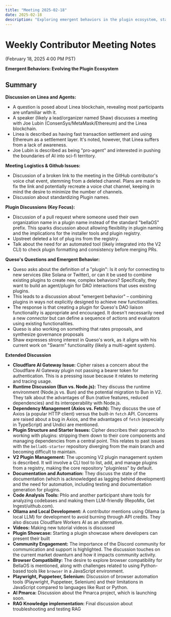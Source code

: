 ```yaml
---
title: "Meeting 2025-02-18"
date: 2025-02-18    
description: "Exploring emergent behaviors in the plugin ecosystem, standardizing plugin naming conventions, and discussions on Linea blockchain integration and V2 plugin management improvements."
---
```


# Weekly Contributor Meeting Notes

(February 18, 2025 4:00 PM PST)

**Emergent Behaviors: Evolving the Plugin Ecosystem**


## Summary

**Discussion on Linea and Agents:**

*   A question is posed about Linea blockchain, revealing most participants are unfamiliar with it.
*   A speaker (likely a lead/organizer named Shaw) discusses a meeting with Joe Lubin (ConsenSys/MetaMask/Ethereum) and the Linea blockchain.
*   Linea is described as having fast transaction settlement and using Ethereum as a settlement layer.  It's noted, however, that Linea suffers from a lack of awareness.
*   Joe Lubin is described as being "pro-agent" and interested in pushing the boundaries of AI into sci-fi territory.

**Meeting Logistics & Github Issues:**

*   Discussion of a broken link to the meeting in the GitHub contributor's voice chat event, stemming from a deleted channel. Plans are made to fix the link and potentially recreate a voice chat channel, keeping in mind the desire to minimize the number of channels.
*   Discussion about standardizing Plugin names.

**Plugin Discussions (Key Focus):**

*   Discussion of a pull request where someone used their own organization name in a plugin name instead of the standard "bellaOS" prefix.  This sparks discussion about allowing flexibility in plugin naming and the implications for the installer tools and plugin registry.
*   Upstreet deleted a lot of plug ins from the registry.
*   Talk about the need for an automated tool (likely integrated into the V2 CLI) to check plugin formatting and consistency before merging PRs.

**Queso's Questions and Emergent Behavior:**

*   Queso asks about the definition of a "plugin":  Is it *only* for connecting to new services (like Solana or Twitter), or can it be used to combine existing plugins to create new, complex behaviors?  Specifically, they want to build an agent/plugin for DAO interactions that uses existing plugins.
*   This leads to a discussion about "emergent behavior" – combining plugins in ways not explicitly designed to achieve new functionalities.
*   The response is that creating a plugin for Queso's DAO liaison functionality is appropriate and encouraged.  It doesn't necessarily need a new *connector* but can define a sequence of actions and evaluators using existing functionalities.
*    Queso is also working on something that rates proposals, and synthesize governance proposals
*   Shaw expresses strong interest in Queso's work, as it aligns with his current work on "Swarm" functionality (likely a multi-agent system).

**Extended Discussion**

*   **Cloudflare AI Gateway Issue:** Cipher raises a concern about the Cloudflare AI Gateway plugin not passing a bearer token for authentication.  This is a pressing issue because it relates to metering and tracing usage.
*   **Runtime Discussion (Bun vs. Node.js):**  They discuss the runtime environment (Node.js vs. Bun) and the potential migration to Bun in V2. They talk about the advantages of Bun (native features, reduced dependencies) and its interoperability with Node.js.
*   **Dependency Management (Axios vs. Fetch):**  They discuss the use of Axios (a popular HTTP client) versus the built-in `fetch` API. Concerns are raised about a bug in Axios, and the advantages of `fetch` (especially in TypeScript) and Undici are mentioned.
*   **Plugin Structure and Starter Issues:**  Cipher describes their approach to working with plugins: stripping them down to their core components and managing dependencies from a central point. This relates to past issues with the `bellaOS-starter` repository diverging from the main branch and becoming difficult to maintain.
*   **V2 Plugin Management:** The upcoming V2 plugin management system is described.  It will involve a CLI tool to list, add, and manage plugins from a registry, making the core repository "pluginless" by default.
*   **Documentation and Automation:**  They discuss the state of the documentation (which is acknowledged as lagging behind development) and the need for automation, including testing and documentation generation for plugins.
*   **Code Analysis Tools:** Phlo and another participant share tools for analyzing codebases and making them LLM-friendly (RepoMix, Get Ingest/uithub.com).
*   **Ollama and Local Development:**  A contributor mentions using Ollama (a local LLM) for development to avoid burning through API credits.  They also discuss Cloudflare Workers AI as an alternative.
*   **Videos:** Making new tutorial videos is discussed
*   **Plugin Showcase:** Starting a plugin showcase where developers can present their built
*   **Community Engagement:**  The importance of the Discord community for communication and support is highlighted. The discussion touches on the current market downturn and how it impacts community activity.
*   **Browser Compatibility:** The desire to explore browser compatibility for BellaOS is mentioned, along with challenges related to using Python-based tools like `browser` in a JavaScript environment.
*   **Playwright, Puppeteer, Selenium:** Discussion of browser automation tools (Playwright, Puppeteer, Selenium) and their limitations in JavaScript compared to languages like Rust or Python.
*   **AI Pmarca:** Discussion about the Pmarca project, which is launching soon.
*   **RAG Knowledge implementation:** Final discussion about troubleshooting and testing RAG
